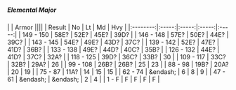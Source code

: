 ##### Elemental Major

|      | Armor ||||
| Result | No | Lt | Md | Hvy |
|:--------:|:-----:|:-----:|:-----:|:-----:|
| 149 - 150 | 58E? | 52E? | 45E? | 39D? |
| 146 - 148 | 57E? | 50E? | 44E? | 39C? |
| 143 - 145 | 54E? | 49E? | 43D? | 37C? |
| 139 - 142 | 52E? | 47E? | 41D? | 36B? |
| 133 - 138 | 49E? | 44D? | 40C? | 35B? |
| 126 - 132 | 44E? | 41D? | 37C? | 32A? |
| 118 - 125 | 39D? | 36C? | 33B? | 30 |
| 109 - 117 | 33C? | 32B? | 29A? | 26 |
| 99 - 108 | 26B? | 26B? | 25 | 23 |
| 88 - 98 | 19B? | 20A? | 20 | 19 |
| 75 - 87 | 11A? | 14 | 15 | 15 |
| 62 - 74 | &endash;  | 6 | 8 | 9 |
| 47 - 61 | &endash;  | &endash;  | 2 | 4 |
| 1 - F | F | F | F | F |
